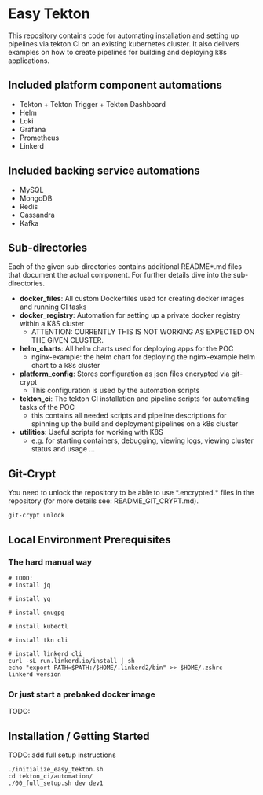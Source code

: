# Easy Tekton

This repository contains code for automating installation and setting up pipelines via tekton CI on an existing kubernetes cluster.
It also delivers examples on how to create pipelines for building and deploying k8s applications.

## Included platform component automations
- Tekton + Tekton Trigger + Tekton Dashboard
- Helm
- Loki
- Grafana
- Prometheus
- Linkerd

## Included backing service automations
- MySQL
- MongoDB
- Redis
- Cassandra
- Kafka

## Sub-directories

Each of the given sub-directories contains additional README*.md files that document the actual component. For further details dive into the sub-directories.

- __docker_files__: All custom Dockerfiles used for creating docker images and running CI tasks
- __docker_registry__: Automation for setting up a private docker registry within a K8S cluster
  - ATTENTION: CURRENTLY THIS IS NOT WORKING AS EXPECTED ON THE GIVEN CLUSTER.
- __helm_charts__: All helm charts used for deploying apps for the POC
  - nginx-example: the helm chart for deploying the nginx-example helm chart to a k8s cluster
- __platform_config__: Stores configuration as json files encrypted via git-crypt
  - This configuration is used by the automation scripts
- __tekton_ci__: The tekton CI installation and pipeline scripts for automating tasks of the POC
  - this contains all needed scripts and pipeline descriptions for spinning up the build and deployment pipelines on a k8s cluster
- __utilities__: Useful scripts for working with K8S
  - e.g. for starting containers, debugging, viewing logs, viewing cluster status and usage ...

## Git-Crypt
You need to unlock the repository to be able to use \*.encrypted.\* files in the repository (for more details see: README_GIT_CRYPT.md).
```
git-crypt unlock
```

## Local Environment Prerequisites

### The hard manual way
```
# TODO:
# install jq

# install yq

# install gnugpg

# install kubectl

# install tkn cli

# install linkerd cli
curl -sL run.linkerd.io/install | sh
echo "export PATH=$PATH:/$HOME/.linkerd2/bin" >> $HOME/.zshrc
linkerd version
```

### Or just start a prebaked docker image
TODO:


## Installation / Getting Started
TODO: add full setup instructions

```
./initialize_easy_tekton.sh
cd tekton_ci/automation/
./00_full_setup.sh dev dev1
```